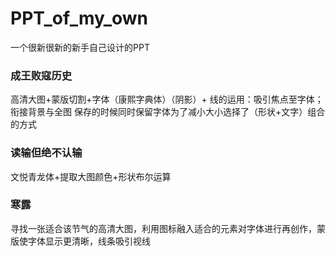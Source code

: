 # PPT_of_my_own
一个很新很新的新手自己设计的PPT
### 成王败寇历史
高清大图+蒙版切割+字体（康熙字典体）（阴影）+
线的运用：吸引焦点至字体；衔接背景与全图
保存的时候同时保留字体为了减小大小选择了（形状+文字）组合的方式
### 读输但绝不认输
文悦青龙体+提取大图颜色+形状布尔运算
### 寒露
寻找一张适合该节气的高清大图，利用图标融入适合的元素对字体进行再创作，蒙版使字体显示更清晰，线条吸引视线
